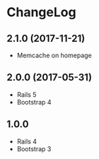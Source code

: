 # ChangeLog

## 2.1.0 (2017-11-21)

 - Memcache on homepage

## 2.0.0 (2017-05-31)

 - Rails 5
 - Bootstrap 4

## 1.0.0

 - Rails 4
 - Bootstrap 3

